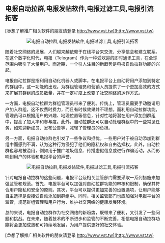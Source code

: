 ## **电报自动拉群,电报发帖软件,电报过滤工具,电报引流拓客**

[😍想了解推广相关软件的朋友请登录 http://www.vst.tw](http://www.vst.tw)

 <center><img src="https://vst.tw/MP4/tuiguang/png/3.png" alt="电报自动拉群,电报发帖软件,电报过滤工具,电报引流拓客"></center>

随着社交网络的发展，人们越来越依赖于在线平台来交流、分享信息和建立联系。在这个数字化时代，电报（Telegram）作为一种受欢迎的即时通讯工具，在全球范围内吸引了大量用户。而近期，一个引人注目的新趋势是电报自动拉群功能的兴起。

电报自动拉群是指利用自动化机器人或脚本，在电报平台上自动将用户添加到特定的群组中。这一功能的出现，为群组管理员和营销人员提供了一个更加高效的方式来扩展其群组的成员数量，并在一定程度上改变了社交网络的运作方式。

一方面，电报自动拉群为群组管理员带来了便利。传统上，管理员需要手动邀请用户加入群组，这不仅费时费力，而且有时候效果并不理想。而利用自动拉群功能，管理员可以根据用户的兴趣、地理位置等信息，针对性地将潜在用户添加到群组中，提高了加入率和参与度。此外，自动拉群还可以自动处理群组中的一些常见任务，如欢迎新成员、发布公告等，减轻了管理员的负担。

另一方面，电报自动拉群也引发了一些争议和担忧。一些用户对于被自动添加到群组中而感到不满，认为这种行为侵犯了他们的隐私权和自由选择权。此外，自动拉群也容易被滥用，例如用于推广垃圾信息、传播虚假信息或进行诈骗活动，从而影响到用户的体验和电报平台的声誉。

 <center><img src="https://vst.tw/MP4/tuiguang/png/3.png" alt="电报自动拉群,电报发帖软件,电报过滤工具,电报引流拓客"></center>

针对电报自动拉群的这些问题，电报平台及相关监管部门需要采取一系列措施来加强监管和规范。首先，电报平台可以加强对自动拉群功能的审核和限制，确保其符合用户隐私和安全的原则。其次，平台可以提供更加完善的设置选项，让用户能够自主选择是否接受自动添加到群组中。同时，相关监管部门也应加强对电报平台的监管，规范群组管理和用户行为，维护社交网络的健康发展环境。

总的来说，电报自动拉群作为社交网络的新趋势，既带来了便利，又引发了一些问题和挑战。在未来，随着技术的不断进步和监管的不断完善，相信电报自动拉群功能将会更加成熟和可持续地发展，为用户提供更好的社交体验。

[😍想了解推广相关软件的朋友请登录 http://www.vst.tw](http://www.vst.tw)




